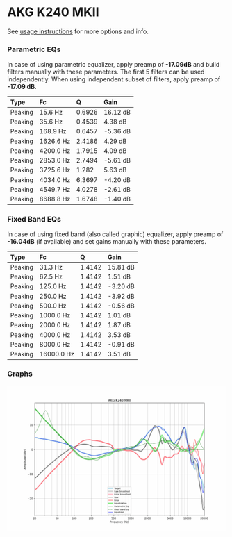 # AKG K240 MKII
See [usage instructions](https://github.com/jaakkopasanen/AutoEq#usage) for more options and info.

### Parametric EQs
In case of using parametric equalizer, apply preamp of **-17.09dB** and build filters manually
with these parameters. The first 5 filters can be used independently.
When using independent subset of filters, apply preamp of **-17.09 dB**.

| Type    | Fc        |      Q | Gain     |
|:--------|:----------|:-------|:---------|
| Peaking | 15.6 Hz   | 0.6926 | 16.12 dB |
| Peaking | 35.6 Hz   | 0.4539 | 4.38 dB  |
| Peaking | 168.9 Hz  | 0.6457 | -5.36 dB |
| Peaking | 1626.6 Hz | 2.4186 | 4.29 dB  |
| Peaking | 4200.0 Hz | 1.7915 | 4.09 dB  |
| Peaking | 2853.0 Hz | 2.7494 | -5.61 dB |
| Peaking | 3725.6 Hz | 1.282  | 5.63 dB  |
| Peaking | 4034.0 Hz | 6.3697 | -4.20 dB |
| Peaking | 4549.7 Hz | 4.0278 | -2.61 dB |
| Peaking | 8688.8 Hz | 1.6748 | -1.40 dB |

### Fixed Band EQs
In case of using fixed band (also called graphic) equalizer, apply preamp of **-16.04dB**
(if available) and set gains manually with these parameters.

| Type    | Fc         |      Q | Gain     |
|:--------|:-----------|:-------|:---------|
| Peaking | 31.3 Hz    | 1.4142 | 15.81 dB |
| Peaking | 62.5 Hz    | 1.4142 | 1.51 dB  |
| Peaking | 125.0 Hz   | 1.4142 | -3.20 dB |
| Peaking | 250.0 Hz   | 1.4142 | -3.92 dB |
| Peaking | 500.0 Hz   | 1.4142 | -0.56 dB |
| Peaking | 1000.0 Hz  | 1.4142 | 1.01 dB  |
| Peaking | 2000.0 Hz  | 1.4142 | 1.87 dB  |
| Peaking | 4000.0 Hz  | 1.4142 | 3.53 dB  |
| Peaking | 8000.0 Hz  | 1.4142 | -0.91 dB |
| Peaking | 16000.0 Hz | 1.4142 | 3.51 dB  |

### Graphs
![](./AKG%20K240%20MKII.png)